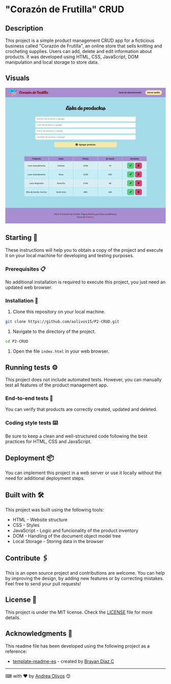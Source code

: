 # "Corazón de Frutilla" CRUD

## Description

This project is a simple product management CRUD app for a ficticious business called "Corazón de Frutilla", an online store that sells knitting and crocheting supplies. Users can add, delete and edit information about products. It was developed using HTML, CSS, JavaScript, DOM manipulation and local storage to store data.

## Visuals

![Screenshot](assets/img/screenshot.png)

## Starting 🚀

These instructions will help you to obtain a copy of the project and execute it on your local machine for developing and testing purposes.

### Prerequisites 📋

No additional installation is required to execute this project, you just need an updated web browser.

### Installation 🔧

1. Clone this repository on your local machine.

```bash
git clone https://github.com/aolivos15/P2-CRUD.git
```

1. Navigate to the directory of the project.

```bash
cd P2-CRUD
```

1. Open the file `index.html` in your web browser.

## Running tests ⚙️

This project does not include automated tests. However, you can manually test all features of the product management app.

### End-to-end tests 🔩

You can verify that products are correctly created, updated and deleted.

### Coding style tests ⌨️

Be sure to keep a clean and well-structured code following the best practices for HTML, CSS and JavaScript.

## Deployment 📦

You can implement this project in a web server or use it locally without the need for additional deployment steps.

## Built with 🛠️

This project was built using the following tools:

* HTML - Website structure
* CSS - Styles
* JavaScript - Logic and funcionality of the product inventory
* DOM - Handling of the document object model tree
* Local Storage - Storing data in the browser

## Contribute 🖇️

This is an open source project and contributions are welcome. You can help by improving the design, by adding new features or by correcting mistakes. Feel free to send your pull requests!

## License 📄

This project is under the MIT license. Check the [LICENSE](LICENSE) file for more details.

## Acknowledgments 🎁

This readme file has been developed using the following project as a reference:

* [template-readme-es](https://github.com/brayandiazc/template-readme) - created by [Brayan Diaz C](https://github.com/brayandiazc)

---
⌨ ️with ❤️ by [Andrea Olivos](https://github.com/aolivos15) 😊
